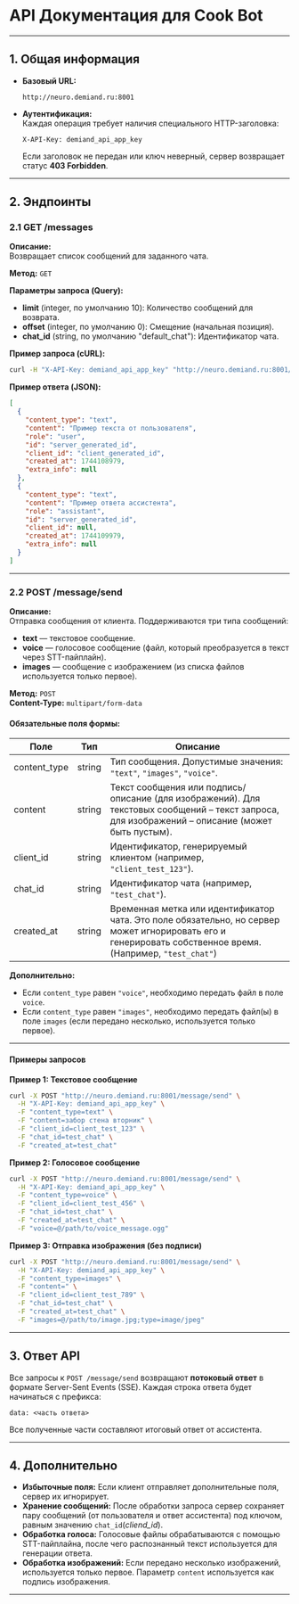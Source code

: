 # API Документация для Cook Bot

---

## 1. Общая информация

- **Базовый URL:**  
  ```
  http://neuro.demiand.ru:8001
  ```

- **Аутентификация:**  
  Каждая операция требует наличия специального HTTP-заголовка:
  ```
  X-API-Key: demiand_api_app_key
  ```
  Если заголовок не передан или ключ неверный, сервер возвращает статус **403 Forbidden**.

---

## 2. Эндпоинты

### 2.1 GET /messages

**Описание:**  
Возвращает список сообщений для заданного чата.

**Метод:** `GET`

**Параметры запроса (Query):**

- **limit** (integer, по умолчанию 10): Количество сообщений для возврата.
- **offset** (integer, по умолчанию 0): Смещение (начальная позиция).
- **chat_id** (string, по умолчанию "default_chat"): Идентификатор чата.

**Пример запроса (cURL):**
```bash
curl -H "X-API-Key: demiand_api_app_key" "http://neuro.demiand.ru:8001/messages?limit=10&offset=0&chat_id=test_chat"
```

**Пример ответа (JSON):**
```json
[
  {
    "content_type": "text",
    "content": "Пример текста от пользователя",
    "role": "user",
    "id": "server_generated_id",
    "client_id": "client_generated_id",
    "created_at": 1744108979,
    "extra_info": null
  },
  {
    "content_type": "text",
    "content": "Пример ответа ассистента",
    "role": "assistant",
    "id": "server_generated_id",
    "client_id": null,
    "created_at": 1744109979,
    "extra_info": null
  }
]
```

---

### 2.2 POST /message/send

**Описание:**  
Отправка сообщения от клиента. Поддерживаются три типа сообщений:

- **text** — текстовое сообщение.
- **voice** — голосовое сообщение (файл, который преобразуется в текст через STT-пайплайн).
- **images** — сообщение с изображением (из списка файлов используется только первое).

**Метод:** `POST`  
**Content-Type:** `multipart/form-data`

#### Обязательные поля формы:

| Поле          | Тип     | Описание                                                                                                                                                              |
|---------------|---------|-----------------------------------------------------------------------------------------------------------------------------------------------------------------------|
| content_type  | string  | Тип сообщения. Допустимые значения: `"text"`, `"images"`, `"voice"`.                                                                                                  |
| content       | string  | Текст сообщения или подпись/описание (для изображений). Для текстовых сообщений – текст запроса, для изображений – описание (может быть пустым).                   |
| client_id     | string  | Идентификатор, генерируемый клиентом (например, `"client_test_123"`).                                                                                                 |
| chat_id       | string  | Идентификатор чата (например, `"test_chat"`).                                                                                                                         |
| created_at    | string  | Временная метка или идентификатор чата. Это поле обязательно, но сервер может игнорировать его и генерировать собственное время. (Например, `"test_chat"`)         |

**Дополнительно:**

- Если `content_type` равен `"voice"`, необходимо передать файл в поле `voice`.
- Если `content_type` равен `"images"`, необходимо передать файл(ы) в поле `images` (если передано несколько, используется только первое).

---

#### Примеры запросов

**Пример 1: Текстовое сообщение**
```bash
curl -X POST "http://neuro.demiand.ru:8001/message/send" \
  -H "X-API-Key: demiand_api_app_key" \
  -F "content_type=text" \
  -F "content=забор стена вторник" \
  -F "client_id=client_test_123" \
  -F "chat_id=test_chat" \
  -F "created_at=test_chat"
```

**Пример 2: Голосовое сообщение**
```bash
curl -X POST "http://neuro.demiand.ru:8001/message/send" \
  -H "X-API-Key: demiand_api_app_key" \
  -F "content_type=voice" \
  -F "client_id=client_test_456" \
  -F "chat_id=test_chat" \
  -F "created_at=test_chat" \
  -F "voice=@/path/to/voice_message.ogg"
```

**Пример 3: Отправка изображения (без подписи)**
```bash
curl -X POST "http://neuro.demiand.ru:8001/message/send" \
  -H "X-API-Key: demiand_api_app_key" \
  -F "content_type=images" \
  -F "content=" \
  -F "client_id=client_test_789" \
  -F "chat_id=test_chat" \
  -F "created_at=test_chat" \
  -F "images=@/path/to/image.jpg;type=image/jpeg"
```

---

## 3. Ответ API

Все запросы к `POST /message/send` возвращают **потоковый ответ** в формате Server-Sent Events (SSE). Каждая строка ответа будет начинаться с префикса:
```
data: <часть ответа>
```
Все полученные части составляют итоговый ответ от ассистента.

---

## 4. Дополнительно

- **Избыточные поля:** Если клиент отправляет дополнительные поля, сервер их игнорирует.
- **Хранение сообщений:** После обработки запроса сервер сохраняет пару сообщений (от пользователя и ответ ассистента) под ключом, равным значению `chat_id`(*cliend_id*).
- **Обработка голоса:** Голосовые файлы обрабатываются с помощью STT-пайплайна, после чего распознанный текст используется для генерации ответа.
- **Обработка изображений:** Если передано несколько изображений, используется только первое. Параметр `content` используется как подпись изображения.

---
